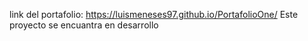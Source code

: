link del portafolio:
https://luismeneses97.github.io/PortafolioOne/
Este proyecto se encuantra en desarrollo
